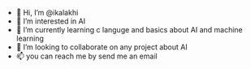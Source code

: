 - 👋 Hi, I’m @ikalakhi
- 👀 I’m interested in AI
- 🌱 I’m currently learning c languge and basics about AI and machine learning
- 💞️ I’m looking to collaborate on any project about AI
- 📫 you can reach me by send me an email

<!---
ikalakhi/ikalakhi is a ✨ special ✨ repository because its `README.md` (this file) appears on your GitHub profile.
You can click the Preview link to take a look at your changes.
--->
